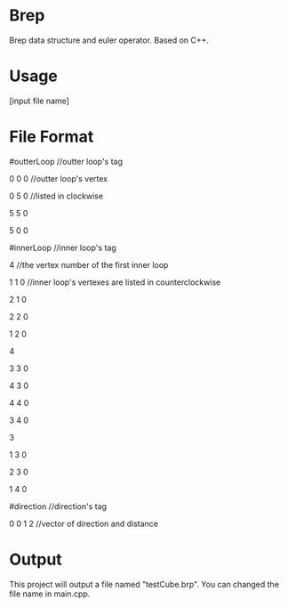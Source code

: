 # Brep
Brep data structure and euler operator. Based on C++.

# Usage
[input file name]

# File Format
#outterLoop   //outter loop's tag

0 0 0         //outter loop's vertex

0 5 0         //listed in clockwise

5 5 0

5 0 0

#innerLoop    //inner loop's tag 

4             //the vertex number of the first inner loop

1 1 0         //inner loop's vertexes are listed in counterclockwise

2 1 0

2 2 0

1 2 0

4

3 3 0

4 3 0

4 4 0

3 4 0

3

1 3 0

2 3 0

1 4 0

#direction    //direction's tag

0 0 1 2       //vector of direction and distance

# Output
This project will output a file named "testCube.brp". You can changed the file name in main.cpp.
